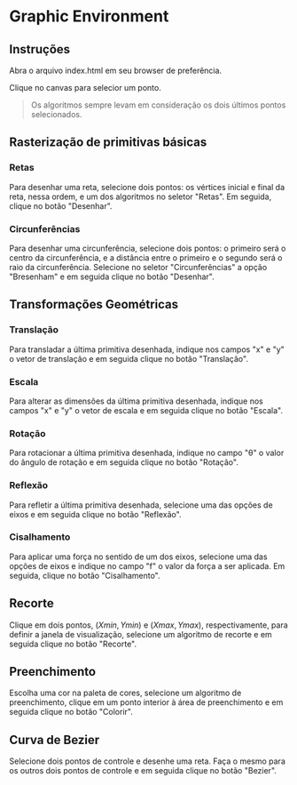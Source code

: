 # Graphic Environment

## Instruções

Abra o arquivo index.html em seu browser de preferência.

Clique no canvas para selecior um ponto.

> Os algoritmos sempre levam em consideração os dois últimos pontos selecionados.

## Rasterização de primitivas básicas

### Retas
Para desenhar uma reta, selecione dois pontos: os vértices inicial e final da reta, nessa ordem, e um dos algoritmos no seletor "Retas". Em seguida, clique no botão "Desenhar".

### Circunferências
Para desenhar uma circunferência, selecione dois pontos: o primeiro será o centro da circunferência, e a distância entre o primeiro e o segundo será o raio da circunferência. Selecione no seletor "Circunferências" a opção "Bresenham" e em seguida clique no botão "Desenhar".

## Transformações Geométricas

### Translação
Para transladar a última primitiva desenhada, indique nos campos "x" e "y" o vetor de translação e em seguida clique no botão "Translação".

### Escala
Para alterar as dimensões da última primitiva desenhada, indique nos campos "x" e "y" o vetor de escala e em seguida clique no botão "Escala".

### Rotação
Para rotacionar a última primitiva desenhada, indique no campo "θ" o valor do ângulo de rotação e em seguida clique no botão "Rotação".

### Reflexão
Para refletir a última primitiva desenhada, selecione uma das opções de eixos e em seguida clique no botão "Reflexão".

### Cisalhamento
Para aplicar uma força no sentido de um dos eixos, selecione uma das opções de eixos e indique no campo "f" o valor da força a ser aplicada. Em seguida, clique no botão "Cisalhamento".
 
## Recorte 
Clique em dois pontos, $(Xmin, Ymin)$ e $(Xmax, Ymax)$, respectivamente, para definir a janela de visualização, selecione um algoritmo de recorte e em seguida clique no botão "Recorte".

## Preenchimento
Escolha uma cor na paleta de cores, selecione um algoritmo de preenchimento, clique em um ponto interior à área de preenchimento e em seguida clique no botão "Colorir".

## Curva de Bezier
Selecione dois pontos de controle e desenhe uma reta. Faça o mesmo para os outros dois pontos de controle e em seguida clique no botão "Bezier".
